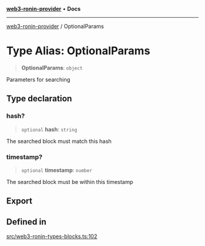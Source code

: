 [**web3-ronin-provider**](../README.md) • **Docs**

***

[web3-ronin-provider](../globals.md) / OptionalParams

# Type Alias: OptionalParams

> **OptionalParams**: `object`

Parameters for searching

## Type declaration

### hash?

> `optional` **hash**: `string`

The searched block must match this hash

### timestamp?

> `optional` **timestamp**: `number`

The searched block must be within this timestamp

## Export

## Defined in

[src/web3-ronin-types-blocks.ts:102](https://github.com/chuacw/web3-ronin-provider/blob/7646ce38176c1dab59363eef0869f2efa34d498b/src/web3-ronin-types-blocks.ts#L102)
